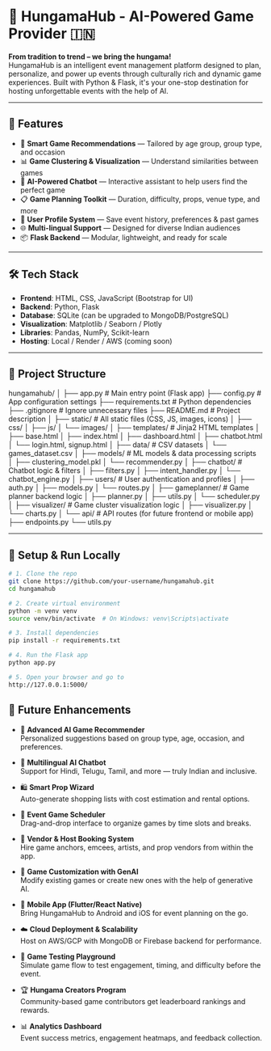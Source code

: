 # 🎉 HungamaHub - AI-Powered Game Provider 🇮🇳

**From tradition to trend – we bring the hungama!**  
HungamaHub is an intelligent event management platform designed to plan, personalize, and power up events through culturally rich and dynamic game experiences. Built with Python & Flask, it's your one-stop destination for hosting unforgettable events with the help of AI.

---

## 🚀 Features

- 🎯 **Smart Game Recommendations** — Tailored by age group, group type, and occasion  
- 📊 **Game Clustering & Visualization** — Understand similarities between games  
- 🧠 **AI-Powered Chatbot** — Interactive assistant to help users find the perfect game  
- 📋 **Game Planning Toolkit** — Duration, difficulty, props, venue type, and more  
- 🧩 **User Profile System** — Save event history, preferences & past games  
- 🌐 **Multi-lingual Support** — Designed for diverse Indian audiences  
- 📦 **Flask Backend** — Modular, lightweight, and ready for scale

---

## 🛠️ Tech Stack

- **Frontend**: HTML, CSS, JavaScript (Bootstrap for UI)  
- **Backend**: Python, Flask  
- **Database**: SQLite (can be upgraded to MongoDB/PostgreSQL)  
- **Visualization**: Matplotlib / Seaborn / Plotly  
- **Libraries**: Pandas, NumPy, Scikit-learn  
- **Hosting**: Local / Render / AWS (coming soon)

---

## 📁 Project Structure

hungamahub/
│
├── app.py                         # Main entry point (Flask app)
├── config.py                      # App configuration settings
├── requirements.txt               # Python dependencies
├── .gitignore                     # Ignore unnecessary files
├── README.md                      # Project description
│
├── static/                        # All static files (CSS, JS, images, icons)
│   ├── css/
│   ├── js/
│   └── images/
│
├── templates/                     # Jinja2 HTML templates
│   ├── base.html
│   ├── index.html
│   ├── dashboard.html
│   ├── chatbot.html
│   └── login.html, signup.html
│
├── data/                          # CSV datasets
│   └── games_dataset.csv
│
├── models/                        # ML models & data processing scripts
│   ├── clustering_model.pkl
│   └── recommender.py
│
├── chatbot/                       # Chatbot logic & filters
│   ├── filters.py
│   ├── intent_handler.py
│   └── chatbot_engine.py
│
├── users/                         # User authentication and profiles
│   ├── auth.py
│   ├── models.py
│   └── routes.py
│
├── gameplanner/                   # Game planner backend logic 
│   ├── planner.py
│   ├── utils.py
│   └── scheduler.py
│
├── visualizer/                    # Game cluster visualization logic
│   ├── visualizer.py
│   └── charts.py
│
└── api/                           # API routes (for future frontend or mobile app)
    ├── endpoints.py
    └── utils.py

---

## 🔧 Setup & Run Locally

```bash
# 1. Clone the repo
git clone https://github.com/your-username/hungamahub.git
cd hungamahub

# 2. Create virtual environment
python -m venv venv
source venv/bin/activate  # On Windows: venv\Scripts\activate

# 3. Install dependencies
pip install -r requirements.txt

# 4. Run the Flask app
python app.py

# 5. Open your browser and go to
http://127.0.0.1:5000/
```

## 🔮 Future Enhancements

- 🧠 **Advanced AI Game Recommender**  
  Personalized suggestions based on group type, age, occasion, and preferences.

- 💬 **Multilingual AI Chatbot**  
  Support for Hindi, Telugu, Tamil, and more — truly Indian and inclusive.

- 🛍️ **Smart Prop Wizard**  
  Auto-generate shopping lists with cost estimation and rental options.

- 📅 **Event Game Scheduler**  
  Drag-and-drop interface to organize games by time slots and breaks.

- 🎤 **Vendor & Host Booking System**  
  Hire game anchors, emcees, artists, and prop vendors from within the app.

- 🎨 **Game Customization with GenAI**  
  Modify existing games or create new ones with the help of generative AI.

- 📱 **Mobile App (Flutter/React Native)**  
  Bring HungamaHub to Android and iOS for event planning on the go.

- ☁️ **Cloud Deployment & Scalability**  
  Host on AWS/GCP with MongoDB or Firebase backend for performance.

- 🧪 **Game Testing Playground**  
  Simulate game flow to test engagement, timing, and difficulty before the event.

- 🏆 **Hungama Creators Program**  
  Community-based game contributors get leaderboard rankings and rewards.

- 📊 **Analytics Dashboard**  
  Event success metrics, engagement heatmaps, and feedback collection.

